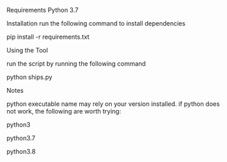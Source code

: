 Requirements
Python 3.7

Installation
run the following command to install dependencies

pip install -r requirements.txt

Using the Tool

run the script by running the following command

python ships.py


Notes

python executable name may rely on your version installed.
if python does not work, the following are worth trying:

python3

python3.7

python3.8
